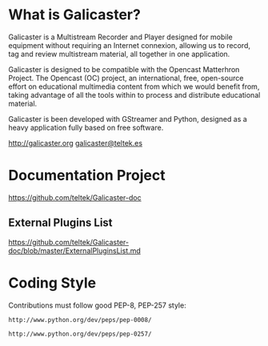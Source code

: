 What is Galicaster?
===================

Galicaster is a Multistream Recorder and Player designed for mobile equipment without requiring an Internet connexion, 
allowing us to record, tag and review multistream material, all together in one application.

Galicaster is designed to be compatible with the Opencast Matterhron Project. The Opencast (OC) project, 
an international, free, open-source effort on educational multimedia content from which we would benefit from, 
taking advantage of all the tools within to process and distribute educational material. 

Galicaster is been developed with GStreamer and Python, designed as a heavy application fully based on free software.

http://galicaster.org
galicaster@teltek.es


Documentation Project
=====================

https://github.com/teltek/Galicaster-doc


External Plugins List
--------------------------
https://github.com/teltek/Galicaster-doc/blob/master/ExternalPluginsList.md


Coding Style
============

Contributions must follow good PEP-8, PEP-257 style:

    http://www.python.org/dev/peps/pep-0008/

    http://www.python.org/dev/peps/pep-0257/
